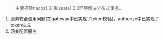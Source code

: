 > 主要搭建nacos1.3.1和seata1.2.0环境解决分布式事务。
1. 服务安全调用问题(在gateway中已实现了token校验)，authorize中已实现了token生成
2. 网关配置服务
